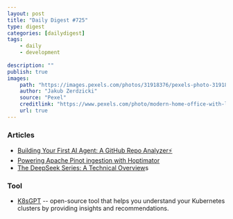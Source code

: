 ```yaml
---
layout: post
title: "Daily Digest #725"
type: digest
categories: [dailydigest]
tags: 
    - daily
    - development
    
description: ""
publish: true
images:
    path: "https://images.pexels.com/photos/31918376/pexels-photo-31918376/free-photo-of-modern-home-office-with-laptop-on-kitchen-counter.jpeg?auto=compress&cs=tinysrgb&w=1260&h=750&dpr=1"
    author: "Jakub Zerdzicki"
    source: "Pexel"
    creditlink: "https://www.pexels.com/photo/modern-home-office-with-laptop-on-kitchen-counter-31918376/"
    url: true
---
```


### Articles
- [Building Your First AI Agent: A GitHub Repo Analyzer⚡](https://dev.to/voltagent/building-your-first-ai-agent-a-github-repo-analyzer-52fd?ref=jakartadev.com)
- [Powering Apache Pinot ingestion with Hoptimator](https://www.linkedin.com/blog/engineering/infrastructure/powering-apache-pinot-ingestion-with-hoptimator?ref=jakartadev.com)
- [The DeepSeek Series: A Technical Overview](https://martinfowler.com/articles/deepseek-papers.html?ref=jakartadev.com)s

### Tool
- [K8sGPT](https://k8sgpt.ai/?ref=jakartadev.com) -- open-source tool that helps you understand your Kubernetes clusters by providing insights and recommendations.